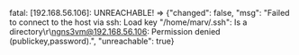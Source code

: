 fatal: [192.168.56.106]: UNREACHABLE! => {"changed": false, "msg": "Failed to connect to the host via ssh: Load key \"/home/marv/.ssh\": Is a directory\r\ngns3vm@192.168.56.106: Permission denied (publickey,password).", "unreachable": true}
